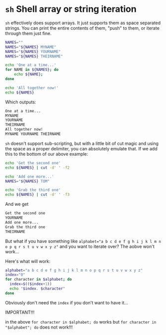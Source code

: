 # `sh` Shell array or string iteration

`sh` effectively does support arrays.
It just supports them as space separated strings.
You can print the entire contents of them, "push" to them, or iterate through them just fine.

```sh
NAMES=""
NAMES="${NAMES} MYNAME"
NAMES="${NAMES} YOURNAME"
NAMES="${NAMES} THEIRNAME"

echo 'One at a time...'
for NAME in ${NAMES}; do
    echo ${NAME};
done

echo 'All together now!'
echo ${NAMES}
```

Which outputs:

```sh
One at a time...
MYNAME
YOURNAME
THEIRNAME
All together now!
MYNAME YOURNAME THEIRNAME
```

`sh` doesn't support sub-scripting, but with a little bit of cut magic and using the space as a proper delimiter, you can absolutely emulate that. If we add this to the bottom of our above example:

```sh
echo 'Get the second one'
echo ${NAMES} | cut -d' ' -f2

echo 'Add one more...'
NAMES="${NAMES} TOM"

echo 'Grab the third one'
echo ${NAMES} | cut -d' ' -f3
```

And we get

```sh
Get the second one
YOURNAME
Add one more...
Grab the third one
THEIRNAME
```

But what if you have something like `alphabet="a b c d e f g h i j k l m n o p q r s t u v w x y z"`  and you want to iterate over?
The aobve won't work...

Here's what will work:

```sh
alphabet="a b c d e f g h i j k l m n o p q r s t u v w x y z"
index="0"
for character in $alphabet; do
  index=$(($index+1))
  echo "$index. $character"
done
```

Obviously don't need the `index` if you don't want to have it...

IMPORTANT!!!

in the above `for character in $alphabet; do` works but `for character in "$alphabet"; do` does not work!!!
